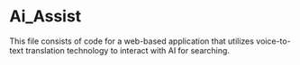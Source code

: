 # Ai_Assist
This file consists of code for a web-based application that utilizes voice-to-text translation technology to interact with AI for searching.
